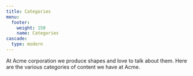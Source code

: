 ```yaml
---
title: Categories
menu:
  footer:
    weight: 150
    name: Categories
cascade:
  type: modern
---
```


At Acme corporation we produce shapes and love to talk about them. Here are the various categories of content we have at Acme.
